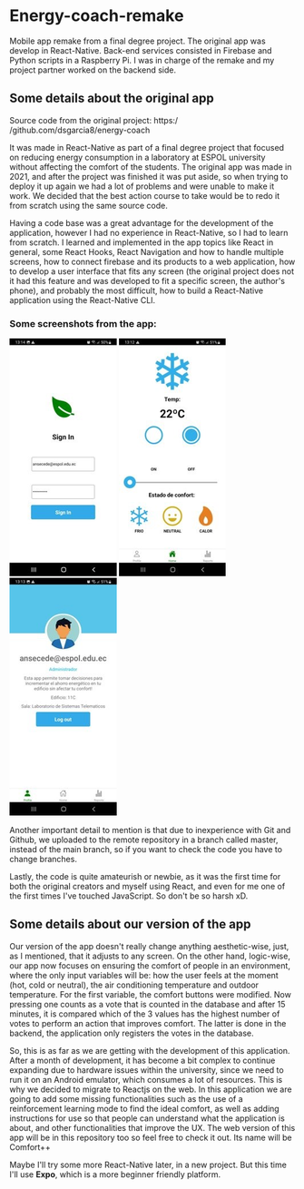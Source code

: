 # Energy-coach-remake
Mobile app remake from a final degree project. The original app was develop in React-Native. Back-end services consisted in Firebase and Python scripts in a Raspberry Pi. I was in charge of the remake and my project partner worked on the backend side.

## Some details about the original app
Source code from the original project:  https:/ /github.com/dsgarcia8/energy-coach

It was made in React-Native as part of a final degree project that focused on reducing energy consumption in a laboratory at ESPOL university without affecting the comfort of the students. The original app was made in 2021, and after the project was finished it was put aside, so when trying to deploy it up again we had a lot of problems and were unable to make it work. We decided that the best action course to take would be to redo it from scratch using the same source code.

Having a code base was a great advantage for the development of the application, however I had no experience in React-Native, so I had to learn from scratch. I learned and implemented in the app topics like React in general, some React Hooks, React Navigation and how to handle multiple screens, how to connect firebase and its products to a web application, how to develop a user interface that fits any screen (the original project does not it had this feature and was developed to fit a specific screen, the author's phone), and probably the most difficult, how to build a React-Native application using the React-Native CLI.

### Some screenshots from the app:
![Alt text](/Screenshots/LoginScreen.jpg?raw=true "Home Screen")
![Alt text](/Screenshots/HomeScreen.jpg?raw=true "Home Screen")
![Alt text](/Screenshots/ProfileScreen.jpg?raw=true "Home Screen")

Another important detail to mention is that due to inexperience with Git and Github, we uploaded to the remote repository in a branch called master, instead of the main branch, so if you want to check the code you have to change branches.

Lastly, the code is quite amateurish or newbie, as it was the first time for both the original creators and myself using React, and even for me one of the first times I've touched JavaScript. So don't be so harsh xD.


## Some details about our version of the app
Our version of the app doesn't really change anything aesthetic-wise, just, as I mentioned, that it adjusts to any screen. On the other hand, logic-wise, our app now focuses on ensuring the comfort of people in an environment, where the only input variables will be: how the user feels at the moment (hot, cold or neutral), the air conditioning temperature and outdoor temperature. For the first variable, the comfort buttons were modified. Now pressing one counts as a vote that is counted in the database and after 15 minutes, it is compared which of the 3 values has the highest number of votes to perform an action that improves comfort. The latter is done in the backend, the application only registers the votes in the database.

So, this is as far as we are getting with the development of this application. After a month of development, it has become a bit complex to continue expanding due to hardware issues within the university, since we need to run it on an Android emulator, which consumes a lot of resources. This is why we decided to migrate to Reactjs on the web. In this application we are going to add some missing functionalities such as the use of a reinforcement learning mode to find the ideal comfort, as well as adding instructions for use so that people can understand what the application is about, and other functionalities that improve the UX. The web version of this app will be in this repository too so feel free to check it out. Its name will be Comfort++

Maybe I'll try some more React-Native later, in a new project. But this time I'll use **Expo**, which is a more beginner friendly platform.
